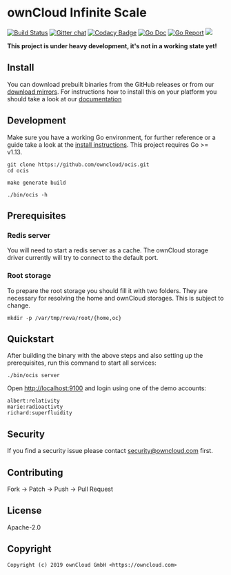 # ownCloud Infinite Scale

[![Build Status](https://cloud.drone.io/api/badges/owncloud/ocis/status.svg)](https://cloud.drone.io/owncloud/ocis)
[![Gitter chat](https://badges.gitter.im/cs3org/reva.svg)](https://gitter.im/cs3org/reva)
[![Codacy Badge](https://api.codacy.com/project/badge/Grade/dc97ddfa167641d8b107e9b618823c71)](https://www.codacy.com/app/owncloud/ocis?utm_source=github.com&amp;utm_medium=referral&amp;utm_content=owncloud/ocis&amp;utm_campaign=Badge_Grade)
[![Go Doc](https://godoc.org/github.com/owncloud/ocis?status.svg)](http://godoc.org/github.com/owncloud/ocis)
[![Go Report](http://goreportcard.com/badge/github.com/owncloud/ocis)](http://goreportcard.com/report/github.com/owncloud/ocis)
[![](https://images.microbadger.com/badges/image/owncloud/ocis.svg)](http://microbadger.com/images/owncloud/ocis "Get your own image badge on microbadger.com")

**This project is under heavy development, it's not in a working state yet!**

## Install

You can download prebuilt binaries from the GitHub releases or from our [download mirrors](http://download.owncloud.com/ocis/ocis/). For instructions how to install this on your platform you should take a look at our [documentation](https://owncloud.github.io/ocis/)

## Development

Make sure you have a working Go environment, for further reference or a guide take a look at the [install instructions](http://golang.org/doc/install.html). This project requires Go >= v1.13.

```console
git clone https://github.com/owncloud/ocis.git
cd ocis

make generate build

./bin/ocis -h
```

## Prerequisites

### Redis server

You will need to start a redis server as a cache. The ownCloud storage driver currently will try to connect to the default port.

### Root storage

To prepare the root storage you should fill it with two folders. They are necessary for resolving the home and ownCloud storages. This is subject to change.

```console
mkdir -p /var/tmp/reva/root/{home,oc}
```

## Quickstart

After building the binary with the above steps and also setting up the prerequisites, run this command to start all services:

```console
./bin/ocis server
```

Open [http://localhost:9100](http://localhost:9100) and login using one of the demo accounts:

```console
albert:relativity
marie:radioactivty
richard:superfluidity
```

## Security

If you find a security issue please contact security@owncloud.com first.

## Contributing

Fork -> Patch -> Push -> Pull Request

## License

Apache-2.0

## Copyright

```console
Copyright (c) 2019 ownCloud GmbH <https://owncloud.com>
```
